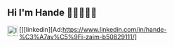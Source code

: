 ## Hi I'm Hande 👋🏻👩🏻‍💻

[<img align="left" alt="linkedin | LinkedIn" width="24px" src="https://raw.githubusercontent.com/peterthehan/peterthehan/master/assets/linkedin.svg" />][linkedin][Ad:https://www.linkedin.com/in/hande-%C3%A7av%C5%9Fi-zaim-b50829111/]
